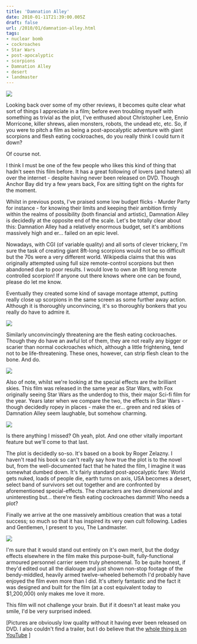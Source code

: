 ```yaml
---
title: 'Damnation Alley'
date: 2010-01-11T21:39:00.005Z
draft: false
url: /2010/01/damnation-alley.html
tags: 
- nuclear bomb
- cockroaches
- Star Wars
- post-apocalyptic
- scorpions
- Damnation Alley
- desert
- landmaster
---
```


![](/blogspot/AVvXsEjCmMjjQVd7C-0aIDhqThyP7HkKY5u5n2PgyByDojKjGeNv2loL_MaCbMnUeyP-p4ljvL8pf7NINySuJ5Fw4Z0dT-aM_9eTJV2PD_zd4Zh2fx446XSnspPkfrK2-KhUmKCFKmdd_4CwOyk/s800/damnation_alley_ver2.jpg)  
  
Looking back over some of my other reviews, it becomes quite clear what sort of things I appreciate in a film; before even troubling myself with something as trivial as the plot, I've enthused about Christopher Lee, Ennio Morricone, killer shrews, alien monsters, robots, the undead etc, etc. So, if you were to pitch a film as being a post-apocalyptic adventure with giant scorpions and flesh eating cockroaches, do you really think I could turn it down?  
  
Of course not.  
  
I think I must be one of the few people who likes this kind of thing that hadn't seen this film before. It has a great following of lovers (and haters) all over the internet - despite having never been released on DVD. Though Anchor Bay did try a few years back, Fox are sitting tight on the rights for the moment.  
  
Whilst in previous posts, I've praised some low budget flicks - Murder Party for instance - for knowing their limits and keeping their ambition firmly within the realms of possibility (both financial and artistic), Damnation Alley is decidedly at the opposite end of the scale. Let's be totally clear about this: Damnation Alley had a relatively enormous budget, set it's ambitions massively high and er... failed on an epic level.  
  
Nowadays, with CGI (of variable quality) and all sorts of clever trickery, I'm sure the task of creating giant 8ft-long scorpions would not be so difficult but the 70s were a very different world. Wikipedia claims that this was originally attempted using full size remote-control scorpions but then abandoned due to poor results. I would love to own an 8ft long remote controlled scorpion! If anyone out there knows where one can be found, please do let me know.  
  
Eventually they created some kind of savage montage attempt, putting really close up scorpions in the same screen as some further away action. Although it is thoroughly unconvincing, it's so thoroughly bonkers that you really do have to admire it.  
  
![](/blogspot/AVvXsEgiaPguspkO08nu7qD9gw0t5HJaX1IMNdZK0kk6kWBvZ0oMsJZrEHUSlIc1pQcjezAjuuOlp2Tfz0TEjzF4Z7eFwdOb1cUuv0kS5EYJVJsHBQtyQEJx9ur3C5H69FSOPVeW5CWiDwHq5NY/s800/damn001.jpg)  
  
Similarly unconvincingly threatening are the flesh eating cockroaches. Though they do have an awful lot of them, they are not really any bigger or scarier than normal cockroaches which, although a little frightening, tend not to be life-threatening. These ones, however, can strip flesh clean to the bone. And do.  
  
![](/blogspot/AVvXsEjK5TL2Xkc9u-SGEigH4N7jCzD5yH0xTAe02EyKivrXJIy1p5hK5KviFo3cpRMs3vZJ8RmD-iTMIcufQp9JlwcpwPfO9jNhmemKoMjiud2OeqTdzKeHFK_vbde4rrFYFlBiVE5KnL3U-ag/s800/damn002.jpg)  
  
Also of note, whilst we're looking at the special effects are the brilliant skies. This film was released in the same year as Star Wars, with Fox originally seeing Star Wars as the underdog to this, their major Sci-fi film for the year. Years later when we compare the two, the effects in Star Wars - though decidedly ropey in places - make the er... green and red skies of Damnation Alley seem laughable, but somehow charming.  
  
![](/blogspot/AVvXsEiPPWXyyIQm7Az21GkPWZliWNzyt4mMg5hFKFyxZnvFNxVF14v17bBZIG2qaMMkVgsG-0jrOsy9l6Ww4roibkDmSVoRQ57CFNo-u8SeBZjkuDQKH_EqtQz6g9kPOBIMktKyr8OmaW0iIjQ/s400/damn003.jpg)  
  
Is there anything I missed? Oh yeah, plot. And one other vitally important feature but we'll come to that last.  
  
The plot is decidedly so-so. It's based on a book by Roger Zelazny. I haven't read his book so can't really say how true the plot is to the novel but, from the well-documented fact that he hated the film, I imagine it was somewhat dumbed down. It's fairly standard post-apocalyptic fare: World gets nuked, loads of people die, earth turns on axis, USA becomes a desert, select band of survivors set out together and are confronted by aforementioned special-effects. The characters are two dimensional and uninteresting but... there're flesh eating cockroaches dammit! Who needs a plot?  
  
Finally we arrive at the one massively ambitious creation that was a total success; so much so that it has inspired its very own cult following. Ladies and Gentlemen, I present to you, The Landmaster.  
  
![](/blogspot/AVvXsEhcFP8-w8qGbV2OSIJhTj1g_J6H3PW6Gjgg_PcvoyUrS3V3y45IIusW96T3JR6AkP_F0Ckk3rFTbK7j4YPjWYpt4PDGTU-aS7vFv4DhsDNCpRk_jj3jXfmNR1svjTxceLQMsfGGk5rSxOk/s800/damn004.jpg)  
  
I'm sure that it would stand out entirely on it's own merit, but the dodgy effects elsewhere in the film make this purpose-built, fully-functional armoured personnel carrier seem truly phenomenal. To be quite honest, if they'd edited out all the dialouge and just shown non-stop footage of the bendy-middled, heavily armed twelve-wheeled behemoth I'd probably have enjoyed the film even more than I did. It's utterly fantastic and the fact it was designed and built for the film (at a cost equivalent today to $1,200,000) only makes me love it more.  
  
This film will not challenge your brain. But if it doesn't at least make you smile, I'd be very surprised indeed.  
  
\[Pictures are obviously low quality without it having ever been released on DVD. I also couldn't find a trailer, but I do believe that the [whole thing is on YouTube](http://www.youtube.com/view_play_list?p=394C6A90DDE70E73&search_query=damnation+alley) \]
